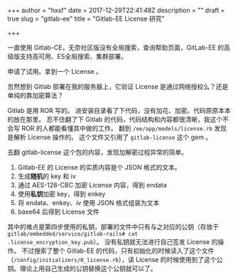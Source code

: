 +++
author = "hxsf"
date = 2017-12-29T22:41:48Z
description = ""
draft = true
slug = "gitlab-ee"
title = "Gitlab-EE License 研究"

+++


一直使用 Gitlab-CE，无奈社区版没有全局搜索，查询帮助页面，GitLab-EE 的高级版支持高可用、ES全局搜索、集群部署。

申请了试用。拿到一个 License 。

忽然想到 Gitlab 部署在我的服务器上，它验证 License 是通过网络授权么？还是单纯的靠加密算法？

Gitlab 是用 ROR 写的。
进安装目录看了下代码，没有加花、加密。代码原原本本的放在那里。
忍不住翻了下 Gitlab 的代码，代码结构和内容都很清晰，我这个不会写 ROR 的人都能看懂其中做的工作。
翻到 `/ee/app/models/license.rb` 发现是解析 License 操作的。
这个文件又引用了 `gitlab-license` 这个 gem 。

去翻 gitlab-license 这个包的内容，发现加解密过程异常的简单。

1. Gitlab-EE 的 License 的实质内容是个 JSON 格式的文本。
2. 生成**随机**的 key 和 iv
3. 通过 AES-128-CBC 加密 License 内容，得到 endata
4. 使用**私钥**加密 key，得到 enkey
5. 将 endata、enkey、iv 使用 JSON 格式组装为文本
6. base64 后得到 License 文件

其中的难点是第四步使用的私钥，部署的文件中只有与之对应的公钥（存放于`gitlab/embedded/service/gitlab-rails# cat .license_encryption_key.pub`）。
没有私钥就无法进行自己签发 License 的操作。
不过搜索了整个 Gitlab-EE 的代码，只有初始化的时候读入了这个文件（`/config/initializers/0_license.rb`），读 License 的时候使用到了这个公钥。理论上用自己生成的公钥替换这个公钥就可以了。

